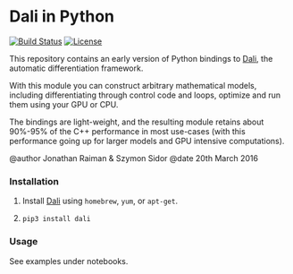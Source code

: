 # Dali in Python

[![Build Status](https://travis-ci.org/JonathanRaiman/dali-cython.svg?branch=master)](https://travis-ci.org/JonathanRaiman/dali-cython)
[![License](https://img.shields.io/badge/license-MIT-blue.svg)](LICENSE.md)

This repository contains an early version of Python bindings to [Dali](https://github.com/JonathanRaiman/Dali), the automatic differentiation framework.

With this module you can construct arbitrary mathematical models, including differentiating through control code and loops, optimize and run them using your GPU or CPU.

The bindings are light-weight, and the resulting module retains about 90%-95% of the C++ performance in most use-cases (with this performance going up for larger models and GPU intensive computations).

@author Jonathan Raiman & Szymon Sidor
@date 20th March 2016

### Installation

1. Install [Dali](https://github.com/JonathanRaiman/Dali#installation) using `homebrew`, `yum`, or `apt-get`.

2. `pip3 install dali`

### Usage

See examples under notebooks.
